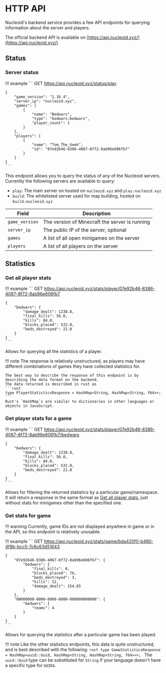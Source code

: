 # HTTP API

Nucleoid's backend service provides a few API endpoints for querying information about the server and players.

The official backend API is available on [https://api.nucleoid.xyz/](https://api.nucleoid.xyz/)

## Status

### Server status
!!! example
    ```
    GET https://api.nucleoid.xyz/status/play

    {
        "game_version": "1.16.4",
        "server_ip": "nucleoid.xyz",
        "games": [
            {
                "name": "Bedwars",
                "type": "bedwars:bedwars",
                "player_count": 1
            }
        ],
        "players": [
            {
                "name": "Tom_The_Geek",
                "id": "07e92b46-8386-4067-8f72-8ab96e606fb7"
            }
        ]
    }
    ```

This endpoint allows you to query the status of any of the Nucleoid servers.
Currently the following servers are available to query:

- `play`: The main server on hosted on `nucleoid.xyz` and `play.nucleoid.xyz`
- `build`: The whitelisted server used for map building, hosted on `build.nucleoid.xyz`

| Field | Description |
|-------|-------------|
| `game_version` | The version of Minecraft the server is running |
| `server_ip` | The public IP of the server, optional |
| `games` | A list of all open minigames on the server |
| `players` | A list of all players on the server |

## Statistics

### Get all player stats
!!! example
    ```
    GET https://api.nucleoid.xyz/stats/player/07e92b46-8386-4067-8f72-8ab96e606fb7

    {
        "bedwars": {
            "damage_dealt": 1238.8,
            "final_kills": 56.0,
            "kills": 84.0,
            "blocks_placed": 532.0,
            "beds_destroyed": 21.0
        }
    }
    ```

Allows for querying all the statistics of a player.

!!! note
    The response is relatively unstructured, as players may have different combinations of games they have collected statistics for.

    The best way to describe the response of this endpoint is by describing the data format on the backend.
    The data returned is described in rust as
    ```rust
    type PlayerStatisticsResponse = HashMap<String, HashMap<String, f64>>;
    ```
    Rust's `HashMap`s are similar to dictionaries in other languages or objects in JavaScript.

### Get player stats for a game
!!! example
    ```
    GET https://api.nucleoid.xyz/stats/player/07e92b46-8386-4067-8f72-8ab96e606fb7/bedwars

    {
        "bedwars": {
            "damage_dealt": 1238.8,
            "final_kills": 56.0,
            "kills": 84.0,
            "blocks_placed": 532.0,
            "beds_destroyed": 21.0
        }
    }
    ```

Allows for filtering the returned statistics by a particular game/namespace.
It will return a response in the same format as [Get all player stats](#get-all-player-stats), just without stats for minigames other than the specified one.

### Get stats for game
!!! warning
    Currently, game IDs are not displayed anywhere in game or in the API, so this endpoint is relatively unusable.

!!! example
    ```
    GET https://api.nucleoid.xyz/stats/game/bda420f0-b480-4f8b-bcc5-7c6c63d51643

    {
        "07e92b46-8386-4067-8f72-8ab96e606fb7": {
            "bedwars": {
                "final_kills": 8,
                "blocks_placed": 76,
                "beds_destroyed": 3,
                "kills": 12,
                "damage_dealt": 154.85
            }
        },
        "00000000-0000-0000-0000-000000000000": {
            "bedwars": {
                "teams": 4
            }
        }
    }
    ```

Allows for querying the statistics after a particular game has been played.

!!! note
    Like the other statistics endpoints, this data is quite unstructured, and is best described with the following:
    ```rust
    type GameStatisticsResponse = HashMap<uuid::Uuid, HashMap<String, HashMap<String, f64>>>;
    ```
    The `uuid::Uuid` type can be substituted for `String` if your language doesn't have a specific type for `UUID`s.
